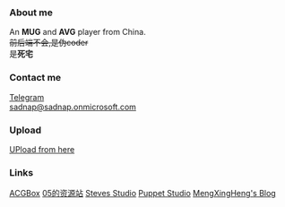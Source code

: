 ### About me
An **MUG** and **AVG** player from China.<br>
~~前后端不会,是伪coder~~<br>
是**死宅**
### Contact me
[Telegram](https://t.me/SadnApChannel)<br>
<sadnap@sadnap.onmicrosoft.com>
### Upload
[UPload from here](https://sadnap-my.sharepoint.com/:f:/g/personal/sadnap_sadnap_onmicrosoft_com/Eiix7kPUTcRImz1SzmkSGbMBW8UhGd5P6fDeN4M-SPQhbg)
### Links
[ACGBox](https://www.ACGBox.link/)  [05的资源站](https://fx05.herokuapp.com/CN/)  [Steves Studio](https://od.steves-studio.ml/)  [Puppet Studio](https://Puppet-studio.ml)
[MengXingHeng's Blog](http://110.40.248.108:8080)
